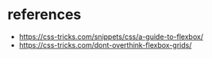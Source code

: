 # references

- https://css-tricks.com/snippets/css/a-guide-to-flexbox/
- https://css-tricks.com/dont-overthink-flexbox-grids/
